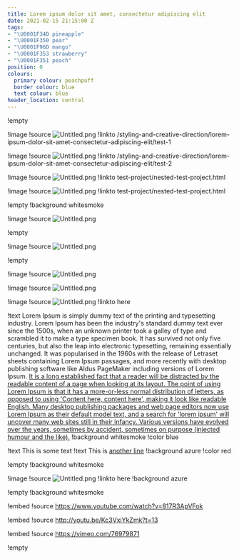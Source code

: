 ```yaml
---
title: Lorem ipsum dolor sit amet, consectetur adipiscing elit
date: 2021-02-15 21:15:00 Z
tags:
- "\U0001F34D pineapple"
- "\U0001F350 pear"
- "\U0001F96D mango"
- "\U0001F353 strawberry"
- "\U0001F351 peach"
position: 0
colours:
  primary colour: peachpuff
  border colour: blue
  text colour: blue
header_location: central
---
```


!empty

!image
!source ![Untitled.png](/uploads/Untitled.png)
!linkto /styling-and-creative-direction/lorem-ipsum-dolor-sit-amet-consectetur-adipiscing-elit/test-1

!image
!source ![Untitled.png](/uploads/Untitled.png)
!linkto /styling-and-creative-direction/lorem-ipsum-dolor-sit-amet-consectetur-adipiscing-elit/test-2

!image
!source ![Untitled.png](/uploads/Untitled.png)
!linkto test-project/nested-test-project.html

!image
!source ![Untitled.png](/uploads/Untitled.png)
!linkto test-project/nested-test-project.html

!empty
!background whitesmoke

!image
!source ![Untitled.png](/uploads/Untitled.png)

!empty

!image
!source ![Untitled.png](/uploads/Untitled.png)

!empty

!image
!source ![Untitled.png](/uploads/Untitled.png)

!image
!source ![Untitled.png](/uploads/Untitled.png)

!image
!source ![Untitled.png](/uploads/Untitled.png)
!linkto here

!text Lorem Ipsum is simply dummy text of the printing and typesetting industry. Lorem Ipsum has been the industry's standard dummy text ever since the 1500s, when an unknown printer took a galley of type and scrambled it to make a type specimen book. It has survived not only five centuries, but also the leap into electronic typesetting, remaining essentially unchanged. It was popularised in the 1960s with the release of Letraset sheets containing Lorem Ipsum passages, and more recently with desktop publishing software like Aldus PageMaker including versions of Lorem Ipsum. [It is a long established fact that a reader will be distracted by the readable content of a page when looking at its layout. The point of using Lorem Ipsum is that it has a more-or-less normal distribution of letters, as opposed to using 'Content here, content here', making it look like readable English. Many desktop publishing packages and web page editors now use Lorem Ipsum as their default model text, and a search for 'lorem ipsum' will uncover many web sites still in their infancy. Various versions have evolved over the years, sometimes by accident, sometimes on purpose (injected humour and the like).](https://lipsum.com)
!background whitesmoke
!color blue

!text This is some text
!text This is [another line](test)
!background azure
!color red

!empty
!background whitesmoke

!image
!source ![Untitled.png](/uploads/Untitled.png)
!linkto here
!background azure

!empty
!background whitesmoke

!embed
!source https://www.youtube.com/watch?v=817R3ApVFok

!embed
!source http://youtu.be/Kc3VxiYkZmk?t=13

!embed
!source https://vimeo.com/76979871

!empty